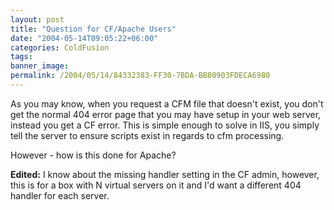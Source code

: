 ```yaml
---
layout: post
title: "Question for CF/Apache Users"
date: "2004-05-14T09:05:22+06:00"
categories: ColdFusion 
tags: 
banner_image: 
permalink: /2004/05/14/84332383-FF30-7BDA-BB80903FDECA6980
---
```


As you may know, when you request a CFM file that doesn't exist, you don't get the normal 404 error page that you may have setup in your web server, instead you get a CF error. This is simple enough to solve in IIS, you simply tell the server to ensure scripts exist in regards to cfm processing.

However - how is this done for Apache?

<b>Edited:</b> I know about the missing handler setting in the CF admin, however, this is for a box with N virtual servers on it and I'd want a different 404 handler for each server.
